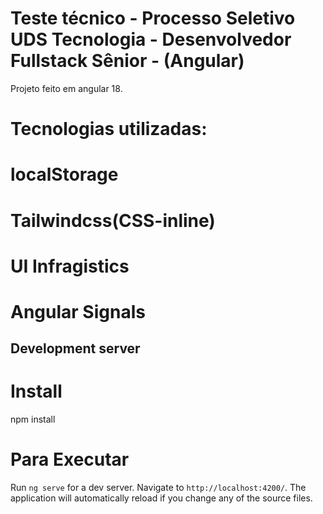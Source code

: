 # Teste técnico - Processo Seletivo UDS Tecnologia - Desenvolvedor Fullstack Sênior - (Angular)

Projeto feito em angular 18.

# Tecnologias utilizadas:

# localStorage
# Tailwindcss(CSS-inline)
# UI Infragistics
# Angular Signals
## Development server

# Install
npm install 

# Para Executar 
Run `ng serve` for a dev server. Navigate to `http://localhost:4200/`. The application will automatically reload if you change any of the source files.


